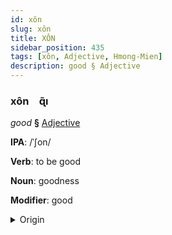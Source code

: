 ```yaml
---
id: xôn
slug: xôn
title: XÔN
sidebar_position: 435
tags: [xôn, Adjective, Hmong-Mien]
description: good § Adjective
---
```


### xôn&emsp;<span kind="abugida">ɋ̃ı</span>

*good* **§** [Adjective](../../tags/Adjective)

**IPA**: /ˈʃon/

**Verb**: to be good

**Noun**: goodness

**Modifier**: good

<details>
    <summary>Origin</summary>
    Hmong, White zoo /ʐɔŋ˧/<br/>
    <em>Hmong-Mien Language Family</em>
</details>